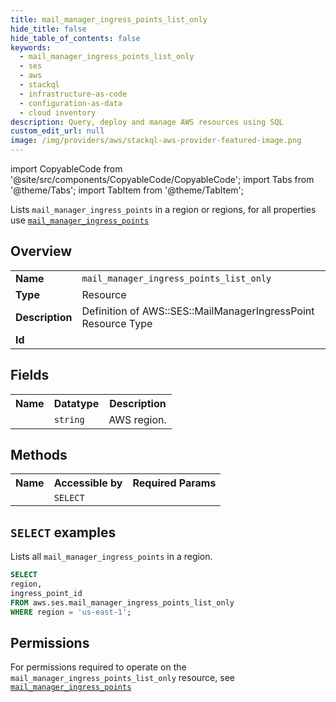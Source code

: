 ```yaml
---
title: mail_manager_ingress_points_list_only
hide_title: false
hide_table_of_contents: false
keywords:
  - mail_manager_ingress_points_list_only
  - ses
  - aws
  - stackql
  - infrastructure-as-code
  - configuration-as-data
  - cloud inventory
description: Query, deploy and manage AWS resources using SQL
custom_edit_url: null
image: /img/providers/aws/stackql-aws-provider-featured-image.png
---
```


import CopyableCode from '@site/src/components/CopyableCode/CopyableCode';
import Tabs from '@theme/Tabs';
import TabItem from '@theme/TabItem';

Lists <code>mail_manager_ingress_points</code> in a region or regions, for all properties use <a href="/providers/aws/serviceName/mail_manager_ingress_points/"><code>mail_manager_ingress_points</code></a>

## Overview
<table><tbody>
<tr><td><b>Name</b></td><td><code>mail_manager_ingress_points_list_only</code></td></tr>
<tr><td><b>Type</b></td><td>Resource</td></tr>
<tr><td><b>Description</b></td><td>Definition of AWS::SES::MailManagerIngressPoint Resource Type</td></tr>
<tr><td><b>Id</b></td><td><CopyableCode code="aws.ses.mail_manager_ingress_points_list_only" /></td></tr>
</tbody></table>

## Fields
<table><tbody><tr><th>Name</th><th>Datatype</th><th>Description</th></tr><tr><td><CopyableCode code="region" /></td><td><code>string</code></td><td>AWS region.</td></tr>
</tbody></table>

## Methods

<table><tbody>
  <tr>
    <th>Name</th>
    <th>Accessible by</th>
    <th>Required Params</th>
  </tr>
  <tr>
    <td><CopyableCode code="list_resources" /></td>
    <td><code>SELECT</code></td>
    <td><CopyableCode code="region" /></td>
  </tr>
</tbody></table>

## `SELECT` examples
Lists all <code>mail_manager_ingress_points</code> in a region.
```sql
SELECT
region,
ingress_point_id
FROM aws.ses.mail_manager_ingress_points_list_only
WHERE region = 'us-east-1';
```


## Permissions

For permissions required to operate on the <code>mail_manager_ingress_points_list_only</code> resource, see <a href="/providers/aws/ses/mail_manager_ingress_points/#permissions"><code>mail_manager_ingress_points</code></a>

